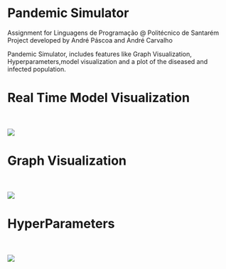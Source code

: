 # Pandemic Simulator

Assignment for Linguagens de Programação @ Politécnico de Santarém
Project developed by André Páscoa and André Carvalho

Pandemic Simulator, includes features like Graph Visualization, Hyperparameters,model visualization and a plot of the diseased and infected population.
# Real Time Model Visualization

<br>
<br>
<img src="https://github.com/devandrepascoa/PandemicSimulation/blob/master/Docs/spreading.gif">

# Graph Visualization
<br>
<br>
<img src="https://github.com/devandrepascoa/PandemicSimulation/blob/master/Docs/graph.gif">

# HyperParameters

<br>
<br>
<img src="https://github.com/devandrepascoa/PandemicSimulation/blob/master/Docs/reset.gif">

